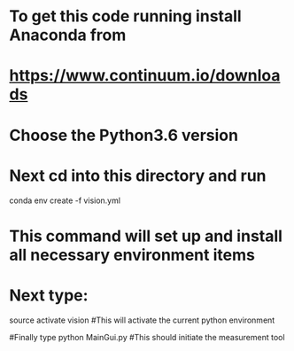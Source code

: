 

# To get this code running install Anaconda from
# https://www.continuum.io/downloads
# Choose the Python3.6 version

# Next cd into this directory and run
conda env create -f vision.yml
# This command will set up and install all necessary environment items

# Next type:
source activate vision
#This will activate the current python environment

#Finally type
python MainGui.py
#This should initiate the measurement tool
